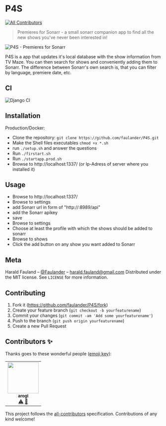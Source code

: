 ﻿ # P4S
<!-- ALL-CONTRIBUTORS-BADGE:START - Do not remove or modify this section -->
[![All Contributors](https://img.shields.io/badge/all_contributors-1-orange.svg?style=flat-square)](#contributors-)
<!-- ALL-CONTRIBUTORS-BADGE:END -->
> Premieres for Sonarr - a small sonarr companion app to find all the new shows you've never been interested in!

![P4S - Premieres for Sonarr](/screenshots/p4s.png?raw=true "P4S Main Screen")

P4S is a app that updates it's local database with the show information from TV Maze. You can then search for shows and conveniently adding them to Sonarr. The difference between Sonarr's own search is, that you can filter by language, premiere date, etc.

## CI
![Django CI](https://github.com/faulander/P4S/workflows/Django%20CI/badge.svg?branch=master)

## Installation

Production/Docker:
- Clone the repository: ```git clone https://github.com/faulander/P4S.git```
- Make the Shell files executables ```chmod +x *.sh```
- run ```./setup.sh``` and answer the questions
- Run ```./firstart.sh```
- Run ```./startapp.prod.sh```
- Browse to http://localhost:1337/ (or Ip-Adress of server where you installed it)

## Usage
- Browse to http://localhost:1337/
- Browse to settings
- add Sonarr url in form of "http://<ip of sonarr>:8989/api"
- add the Sonarr apikey
- save
- Browse to settings
- Choose at least the profile with which the shows should be added to sonarr
- Browse to shows
- Click the add button on any show you want added to Sonarr

## Meta

Harald Fauland – [@Faulander](https://twitter.com/faulander) – harald.fauland@gmail.com
Distributed under the MIT license. See ``LICENSE`` for more information.


## Contributing

1. Fork it (<https://github.com/faulander/P4S/fork>)
2. Create your feature branch (`git checkout -b yourfeaturename`)
3. Commit your changes (`git commit -am 'Add some yourfeaturename'`)
4. Push to the branch (`git push origin yourfeaturename`)
5. Create a new Pull Request

## Contributors ✨

Thanks goes to these wonderful people ([emoji key](https://allcontributors.org/docs/en/emoji-key)):

<!-- ALL-CONTRIBUTORS-LIST:START - Do not remove or modify this section -->
<!-- prettier-ignore-start -->
<!-- markdownlint-disable -->
<table>
  <tr>
    <td align="center"><a href="https://github.com/arogl"><img src="https://avatars1.githubusercontent.com/u/1115472?v=4" width="100px;" alt=""/><br /><sub><b>arogl</b></sub></a><br /><a href="https://github.com/faulander/P4S/commits?author=arogl" title="Tests">⚠️</a> <a href="https://github.com/faulander/P4S/commits?author=arogl" title="Documentation">📖</a></td>
  </tr>
</table>

<!-- markdownlint-enable -->
<!-- prettier-ignore-end -->
<!-- ALL-CONTRIBUTORS-LIST:END -->

This project follows the [all-contributors](https://github.com/all-contributors/all-contributors) specification. Contributions of any kind welcome!
